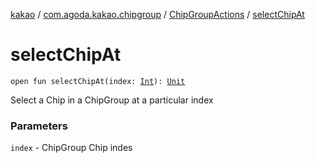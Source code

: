 [kakao](../../index.md) / [com.agoda.kakao.chipgroup](../index.md) / [ChipGroupActions](index.md) / [selectChipAt](./select-chip-at.md)

# selectChipAt

`open fun selectChipAt(index: `[`Int`](https://kotlinlang.org/api/latest/jvm/stdlib/kotlin/-int/index.html)`): `[`Unit`](https://kotlinlang.org/api/latest/jvm/stdlib/kotlin/-unit/index.html)

Select a Chip in a ChipGroup at a particular index

### Parameters

`index` - ChipGroup Chip indes